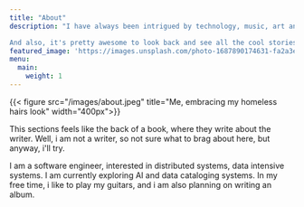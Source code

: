 ```yaml
---
title: "About"
description: "I have always been intrigued by technology, music, art and travelling. The goal behind starting this blog was to reach out to more people like me, who share the same interests. 

And also, it's pretty awesome to look back and see all the cool stories we've gathered along the way"
featured_image: 'https://images.unsplash.com/photo-1687890174631-fa2a3e33793c?q=80&w=2825&auto=format&fit=crop&ixlib=rb-4.0.3&ixid=M3wxMjA3fDB8MHxwaG90by1wYWdlfHx8fGVufDB8fHx8fA%3D%3D'
menu:
  main:
    weight: 1
---
```

{{< figure src="/images/about.jpeg" title="Me, embracing my homeless hairs look" width="400px">}}

This sections feels like the back of a book, where they write about the writer. Well, i am not a writer, so not sure what to brag about here, but anyway, i'll try.

I am a software engineer, interested in distributed systems, data intensive systems. I am currently exploring AI and data cataloging systems. In my free time, i like to play my guitars, and i am also planning on writing an album.
